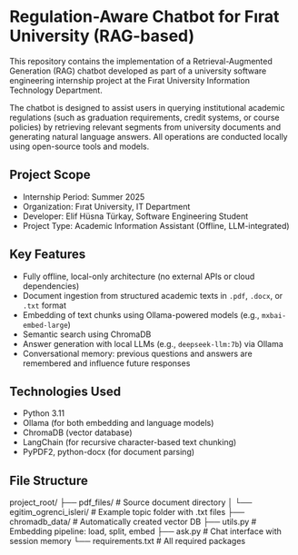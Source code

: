 # Regulation-Aware Chatbot for Fırat University (RAG-based)

This repository contains the implementation of a Retrieval-Augmented Generation (RAG) chatbot developed as part of a university software engineering internship project at the Fırat University Information Technology Department.

The chatbot is designed to assist users in querying institutional academic regulations (such as graduation requirements, credit systems, or course policies) by retrieving relevant segments from university documents and generating natural language answers. All operations are conducted locally using open-source tools and models.

## Project Scope

- Internship Period: Summer 2025  
- Organization: Fırat University, IT Department  
- Developer: Elif Hüsna Türkay, Software Engineering Student  
- Project Type: Academic Information Assistant (Offline, LLM-integrated)  

## Key Features

- Fully offline, local-only architecture (no external APIs or cloud dependencies)
- Document ingestion from structured academic texts in `.pdf`, `.docx`, or `.txt` format
- Embedding of text chunks using Ollama-powered models (e.g., `mxbai-embed-large`)
- Semantic search using ChromaDB
- Answer generation with local LLMs (e.g., `deepseek-llm:7b`) via Ollama
- Conversational memory: previous questions and answers are remembered and influence future responses

## Technologies Used

- Python 3.11
- Ollama (for both embedding and language models)
- ChromaDB (vector database)
- LangChain (for recursive character-based text chunking)
- PyPDF2, python-docx (for document parsing)

## File Structure
project_root/
├── pdf_files/ # Source document directory
│ └── egitim_ogrenci_isleri/ # Example topic folder with .txt files
├── chromadb_data/ # Automatically created vector DB
├── utils.py # Embedding pipeline: load, split, embed
├── ask.py # Chat interface with session memory
└── requirements.txt # All required packages
